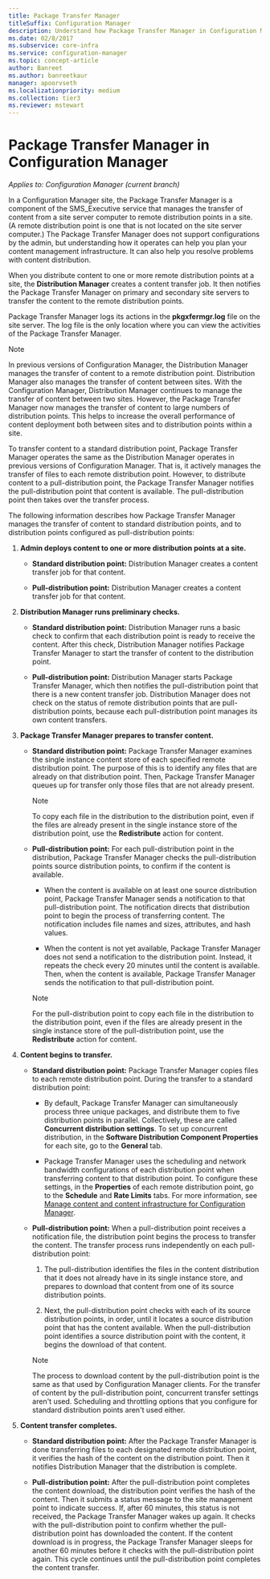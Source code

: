 ```yaml
---
title: Package Transfer Manager
titleSuffix: Configuration Manager
description: Understand how Package Transfer Manager in Configuration Manager transfers content from a site server to remote distribution points.
ms.date: 02/8/2017
ms.subservice: core-infra
ms.service: configuration-manager
ms.topic: concept-article
author: Banreet
ms.author: banreetkaur
manager: apoorvseth
ms.localizationpriority: medium
ms.collection: tier3
ms.reviewer: mstewart
---
```

# Package Transfer Manager in Configuration Manager

*Applies to: Configuration Manager (current branch)*

In a Configuration Manager site, the Package Transfer Manager is a  component of the SMS_Executive service that manages the transfer of content from a site server computer to remote distribution points in a site. (A remote distribution point is one that is not located on the site server computer.) The Package Transfer Manager does not support configurations by the admin, but understanding how it operates can help you plan your content management infrastructure. It can also help you resolve problems with content distribution.


When you distribute content to one or more remote distribution points at a site, the **Distribution Manager** creates a content transfer job. It then notifies the Package Transfer Manager on primary and secondary site servers to transfer the content to the remote distribution points.

 Package Transfer Manager logs its actions in the **pkgxfermgr.log** file on the site server. The log file is the only location where you can view the activities of the Package Transfer Manager.

> [!NOTE]
>  In previous versions of Configuration Manager, the Distribution Manager manages the transfer of content to a remote distribution point. Distribution Manager also manages the transfer of content between sites. With the Configuration Manager, Distribution Manager continues to manage the transfer of content between two sites. However, the Package Transfer Manager now manages the transfer of content to large numbers of distribution points. This helps to increase the overall performance of content deployment both between sites and to distribution points within a site.

To transfer content to a standard distribution point, Package Transfer Manager operates the same as the Distribution Manager operates in previous versions of Configuration Manager. That is, it actively manages the transfer of files to each remote distribution point. However, to distribute content to a pull-distribution point, the Package Transfer Manager notifies the pull-distribution point that content is available. The pull-distribution point then takes over the transfer process.

The following information describes how Package Transfer Manager manages the transfer of content to standard distribution points, and to distribution points configured as pull-distribution points:
1.  **Admin deploys content to one or more distribution points at a site.**

    -   **Standard distribution point:** Distribution Manager creates a content transfer job for that content.

    -   **Pull-distribution point:** Distribution Manager creates a content transfer job for that content.

2.  **Distribution Manager runs preliminary checks.**

    -   **Standard distribution point:** Distribution Manager runs a basic check to confirm that each distribution point is ready to receive the content. After this check, Distribution Manager notifies Package Transfer Manager to start the transfer of content to the distribution point.

    -   **Pull-distribution point:** Distribution Manager starts Package Transfer Manager, which then notifies the pull-distribution point that there is a new content transfer job. Distribution Manager does not check on the status of remote distribution points that are pull-distribution points, because each pull-distribution point manages its own content transfers.

3.  **Package Transfer Manager prepares to transfer content.**

    -   **Standard distribution point:** Package Transfer Manager examines the single instance content store of each specified remote distribution point. The purpose of this is to identify any files that are already on that distribution point. Then, Package Transfer Manager queues up for transfer only those files that are not already present.

        > [!NOTE]
        >  To copy each file in the distribution to the distribution point, even if the files are already present in the single instance store of the distribution point, use the **Redistribute** action for content.

    -   **Pull-distribution point:** For each pull-distribution point in the distribution, Package Transfer Manager checks the pull-distribution points source distribution points, to confirm if the content is available.

        -   When the content is available on at least one source distribution point, Package Transfer Manager sends a notification to that pull-distribution point. The notification directs that distribution point to begin the process of transferring content. The notification includes file names and sizes, attributes, and hash values.

        -   When the content is not yet available, Package Transfer Manager does not send a notification to the distribution point. Instead, it repeats the check every 20 minutes until the content is available. Then, when the content is available, Package Transfer Manager sends the notification to that pull-distribution point.

        > [!NOTE]
        >  For the pull-distribution point to copy each file in the distribution to the distribution point, even if the files are already present in the single instance store of the pull-distribution point, use the **Redistribute** action for content.

4.  **Content begins to transfer.**

    -   **Standard distribution point:** Package Transfer Manager copies files to each remote distribution point. During the transfer to a standard distribution point:

        -   By default, Package Transfer Manager can simultaneously process three unique packages, and distribute them to five distribution points in parallel. Collectively, these are called **Concurrent distribution settings**. To set up concurrent distribution, in the **Software Distribution Component Properties** for each site, go to the **General** tab.

        -   Package Transfer Manager uses the scheduling and network bandwidth configurations of each distribution point when transferring content to that distribution point. To configure these settings, in the **Properties** of each remote distribution point, go to the **Schedule** and **Rate Limits** tabs. For more information, see [Manage content and content infrastructure for Configuration Manager](../../../core/servers/deploy/configure/manage-content-and-content-infrastructure.md).

    -   **Pull-distribution point:** When a pull-distribution point receives a notification file, the distribution point begins the process to transfer the content. The transfer process runs independently on each pull-distribution point:

        1.   The pull-distribution identifies the files in the content distribution that it does not already have in its single instance store, and prepares to download that content from one of its source distribution points.

        2.   Next, the pull-distribution point checks with each of its source distribution points, in order, until it locates a source distribution point that has the content available. When the pull-distribution point identifies a source distribution point with the content, it begins the download of that content.

        > [!NOTE]
        >  The process to download content by the pull-distribution point is the same as that used by Configuration Manager clients. For the transfer of content by the pull-distribution point, concurrent transfer settings aren't used. Scheduling and throttling options that you configure for standard distribution points aren't used either.

5.  **Content transfer completes.**

    -   **Standard distribution point:** After the Package Transfer Manager is done transferring files to each designated remote distribution point, it verifies the hash of the content on the distribution point. Then it notifies Distribution Manager that the distribution is complete.

    -   **Pull-distribution point:** After the pull-distribution point completes the content download, the distribution point verifies the hash of the content. Then it submits a status message to the site management point to indicate success. If, after 60 minutes, this status is not received, the Package Transfer Manager wakes up again. It checks with the pull-distribution point to confirm whether the pull-distribution point has downloaded the content. If the content download is in progress, the Package Transfer Manager sleeps for another 60 minutes before it checks with the pull-distribution point again. This cycle continues until the pull-distribution point completes the content transfer.
